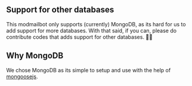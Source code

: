 ## Support for other databases
This modmailbot only supports (currently) MongoDB, as its hard for us to add support for more databases. With that said, if you can, please do contribute codes that adds support for other databases. 🤗🤗

## Why MongoDB
We chose MongoDB as its simple to setup and use with the help of [mongoosejs](https://npmjs.com/mongoose).